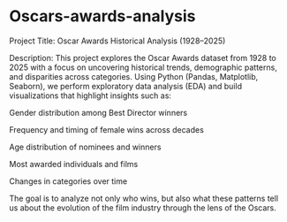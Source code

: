 # Oscars-awards-analysis
Project Title: Oscar Awards Historical Analysis (1928–2025)

Description:
This project explores the Oscar Awards dataset from 1928 to 2025 with a focus on uncovering historical trends, demographic patterns, and disparities across categories. Using Python (Pandas, Matplotlib, Seaborn), we perform exploratory data analysis (EDA) and build visualizations that highlight insights such as:

Gender distribution among Best Director winners

Frequency and timing of female wins across decades

Age distribution of nominees and winners

Most awarded individuals and films

Changes in categories over time

The goal is to analyze not only who wins, but also what these patterns tell us about the evolution of the film industry through the lens of the Oscars.
